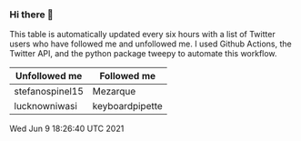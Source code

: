 ### Hi there 👋

This table is automatically updated every six hours with a list of Twitter users who have followed me and unfollowed me. I used Github Actions, the Twitter API, and the python package tweepy to automate this workflow.

| Unfollowed me |  Followed me |
| --- | --- |
|stefanospinel15|Mezarque|
|lucknowniwasi|keyboardpipette|
Wed Jun  9 18:26:40 UTC 2021
